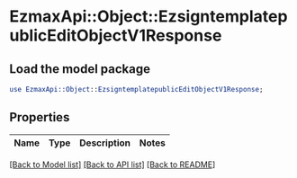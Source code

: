 # EzmaxApi::Object::EzsigntemplatepublicEditObjectV1Response

## Load the model package
```perl
use EzmaxApi::Object::EzsigntemplatepublicEditObjectV1Response;
```

## Properties
Name | Type | Description | Notes
------------ | ------------- | ------------- | -------------

[[Back to Model list]](../README.md#documentation-for-models) [[Back to API list]](../README.md#documentation-for-api-endpoints) [[Back to README]](../README.md)


